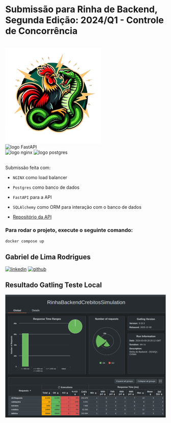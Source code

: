 # Submissão para Rinha de Backend, Segunda Edição: 2024/Q1 - Controle de Concorrência
<br />
<img src="pictures/rinhapy.png" alt="rinhapython" width="300" height="auto">
<br />
<img src="https://fastapi.tiangolo.com/img/logo-margin/logo-teal.png" alt="logo FastAPI" width="300" height="auto">
<br />
<img src="https://upload.wikimedia.org/wikipedia/commons/c/c5/Nginx_logo.svg" alt="logo nginx" width="200" height="auto">
<img src="https://upload.wikimedia.org/wikipedia/commons/2/29/Postgresql_elephant.svg" alt="logo postgres" width="200" height="auto">
<br />
<br />

Submissão feita com:

- `NGINX` como load balancer
- `Postgres` como banco de dados
- `FastAPI` para a API
- `SQLAlchemy` como ORM para interação com o banco de dados

- [Repositório da API](https://github.com/galimarodrigues/rinha-backend-2024-fastapi)

### Para rodar o projeto, execute o seguinte comando:

```
docker compose up
```

## Gabriel de Lima Rodrigues

[![linkedin](https://img.shields.io/badge/LinkedIn-0077B5?style=for-the-badge&logo=linkedin&logoColor=white)](https://www.linkedin.com/in/gabriel-lr/)
[![github](https://img.shields.io/badge/GitHub-100000?style=for-the-badge&logo=github&logoColor=white)](https://github.com/galimarodrigues)

## Resultado Gatling Teste Local

![src](pictures/resultgatling.png)

